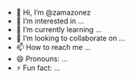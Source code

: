 - 👋 Hi, I’m @zamazonez
- 👀 I’m interested in ...
- 🌱 I’m currently learning ...
- 💞️ I’m looking to collaborate on ...
- 📫 How to reach me ...
- 😄 Pronouns: ...
- ⚡ Fun fact: ...

<!---
zamazonez/zamazonez is a ✨ special ✨ repository because its `README.md` (this file) appears on your GitHub profile.
You can click the Preview link to take a look at your changes.
--->
